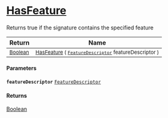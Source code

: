 # [HasFeature](./Signature-100663445.md)

Returns true if the signature contains the specified feature

| Return | Name | 
| --- | --- | 
| <sub>[Boolean](https://docs.microsoft.com/en-us/dotnet/api/System.Boolean)</sub> | <sub>[HasFeature](./Signature-100663445.md) ( [`FeatureDescriptor`](./../FeatureDescriptor.md) featureDescriptor )</sub> | 


#### Parameters
**`featureDescriptor`**  [`FeatureDescriptor`](./../FeatureDescriptor.md)<br>
#### Returns
[Boolean](https://docs.microsoft.com/en-us/dotnet/api/System.Boolean)<br>
